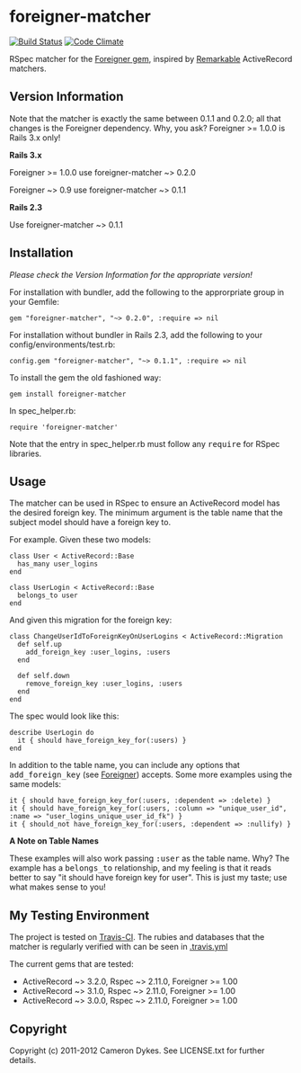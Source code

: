 # foreigner-matcher

[![Build Status](https://secure.travis-ci.org/yellow5/foreigner-matcher.png?branch=master)](http://travis-ci.org/yellow5/foreigner-matcher)
[![Code Climate](https://codeclimate.com/badge.png)](https://codeclimate.com/github/yellow5/foreigner-matcher)

RSpec matcher for the [Foreigner gem](https://github.com/matthuhiggins/foreigner), inspired by [Remarkable](https://github.com/remarkable/remarkable) ActiveRecord matchers.

## Version Information

Note that the matcher is exactly the same between 0.1.1 and 0.2.0; all that changes is the Foreigner dependency. Why, you ask? Foreigner >= 1.0.0 is Rails 3.x only!

**Rails 3.x**

Foreigner >= 1.0.0 use foreigner-matcher ~> 0.2.0

Foreigner ~> 0.9 use foreigner-matcher ~> 0.1.1

**Rails 2.3**

Use foreigner-matcher ~> 0.1.1

## Installation

*Please check the Version Information for the appropriate version!*

For installation with bundler, add the following to the approrpriate group in your Gemfile:

    gem "foreigner-matcher", "~> 0.2.0", :require => nil

For installation without bundler in Rails 2.3, add the following to your config/environments/test.rb:

    config.gem "foreigner-matcher", "~> 0.1.1", :require => nil

To install the gem the old fashioned way:

    gem install foreigner-matcher

In spec\_helper.rb:

    require 'foreigner-matcher'

Note that the entry in spec\_helper.rb must follow any <tt>require</tt> for RSpec libraries.

## Usage

The matcher can be used in RSpec to ensure an ActiveRecord model has the desired foreign key. The minimum argument is the table name that the subject model should have a foreign key to.

For example. Given these two models:

    class User < ActiveRecord::Base
      has_many user_logins
    end

    class UserLogin < ActiveRecord::Base
      belongs_to user
    end

And given this migration for the foreign key:

    class ChangeUserIdToForeignKeyOnUserLogins < ActiveRecord::Migration
      def self.up
        add_foreign_key :user_logins, :users
      end

      def self.down
        remove_foreign_key :user_logins, :users
      end
    end

The spec would look like this:

    describe UserLogin do
      it { should have_foreign_key_for(:users) }
    end

In addition to the table name, you can include any options that <tt>add\_foreign\_key</tt> (see [Foreigner](https://github.com/matthuhiggins/foreigner)) accepts. Some more examples using the same models:

    it { should have_foreign_key_for(:users, :dependent => :delete) }
    it { should have_foreign_key_for(:users, :column => "unique_user_id", :name => "user_logins_unique_user_id_fk") }
    it { should_not have_foreign_key_for(:users, :dependent => :nullify) }

**A Note on Table Names**

These examples will also work passing <tt>:user</tt> as the table name. Why? The example has a <tt>belongs\_to</tt> relationship, and my feeling is that it reads better to say &quot;it should have foreign key for user&quot;. This is just my taste; use what makes sense to you!

## My Testing Environment

The project is tested on [Travis-CI](https://github.com/travis-ci/travis-ci). The rubies and databases that the matcher is regularly verified with can be seen in [.travis.yml](https://github.com/yellow5/foreigner-matcher/blob/master/.travis.yml)

The current gems that are tested:

* ActiveRecord ~> 3.2.0, Rspec ~> 2.11.0, Foreigner >= 1.00
* ActiveRecord ~> 3.1.0, Rspec ~> 2.11.0, Foreigner >= 1.00
* ActiveRecord ~> 3.0.0, Rspec ~> 2.11.0, Foreigner >= 1.00

## Copyright

Copyright (c) 2011-2012 Cameron Dykes. See LICENSE.txt for further details.
